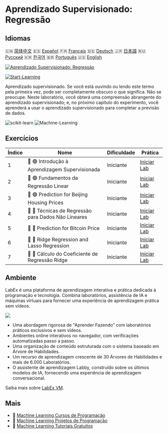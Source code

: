 # Aprendizado Supervisionado: Regressão

## Idiomas

🇨🇳 [简体中文](README_zh.md) 🇪🇸 [Español](README_es.md) 🇫🇷 [Français](README_fr.md) 🇩🇪 [Deutsch](README_de.md) 🇯🇵 [日本語](README_ja.md) 🇷🇺 [Русский](README_ru.md) 🇰🇷 [한국어](README_ko.md) 🇧🇷 [Português](README_pt.md) 🇺🇸 [English](README.md) 

[![Aprendizado Supervisionado: Regressão](https://cover-creator.labex.io/supervised-learning-regression.png?lang=pt)](https://labex.io/pt/courses/supervised-learning-regression)

[![Start-Learning](https://img.shields.io/badge/Start-Learning-whitesmoke?style=for-the-badge)](https://labex.io/pt/courses/supervised-learning-regression)

Aprendizado supervisionado. Se você está ouvindo ou lendo este termo pela primeira vez, pode ser completamente obscuro o que significa. Não se preocupe. Neste laboratório, você obterá uma compreensão abrangente do aprendizado supervisionado; e, no próximo capítulo do experimento, você aprenderá a usar o aprendizado supervisionado para completar a previsão de dados.

![scikit-learn](https://img.shields.io/badge/scikit-learn-whitesmoke?style=for-the-badge&logo=scikit-learn)
![Machine-Learning](https://img.shields.io/badge/Machine-Learning-whitesmoke?style=for-the-badge&logo=machine-learning)


## Exercícios

|   Índice | Nome                                                | Dificuldade   | Prática                                                                                                                 |
|----------|-----------------------------------------------------|---------------|-------------------------------------------------------------------------------------------------------------------------|
|        1 | 📖 🟢 Introdução à Aprendizagem Supervisionada      | Iniciante     | <a target='_blank' href='https://labex.io/pt/labs/ml-introduction-to-supervised-learning-20791'>Iniciar Lab</a>         |
|        2 | 📖 🟢 Fundamentos da Regressão Linear               | Iniciante     | <a target='_blank' href='https://labex.io/pt/labs/ml-linear-regression-fundamentals-20799'>Iniciar Lab</a>              |
|        3 | 📖 🟢 Prediction for Beijing Housing Prices         | Iniciante     | <a target='_blank' href='https://labex.io/pt/labs/ml-prediction-for-beijing-housing-prices-20805'>Iniciar Lab</a>       |
|        4 | 📖 🔵 Técnicas de Regressão para Dados Não Lineares | Iniciante     | <a target='_blank' href='https://labex.io/pt/labs/sklearn-nonlinear-data-regression-techniques-20804'>Iniciar Lab</a>   |
|        5 | 📖 🔵 Prediction for Bitcoin Price                  | Iniciante     | <a target='_blank' href='https://labex.io/pt/labs/sklearn-prediction-for-bitcoin-price-20806'>Iniciar Lab</a>           |
|        6 | 📖 🔵 Ridge Regression and Lasso Regression         | Iniciante     | <a target='_blank' href='https://labex.io/pt/labs/ml-ridge-regression-and-lasso-regression-20808'>Iniciar Lab</a>       |
|        7 | 📖 🔵 Cálculo do Coeficiente de Regressão Ridge     | Iniciante     | <a target='_blank' href='https://labex.io/pt/labs/ml-calculation-of-ridge-regression-coefficient-20753'>Iniciar Lab</a> |

## Ambiente

LabEx é uma plataforma de aprendizagem interativa e prática dedicada à programação e tecnologia. Combina laboratórios, assistência de IA e máquinas virtuais para fornecer uma experiência de aprendizagem prática sem vídeos.

![](https://tutorial-screenshot.getvm.io/images/vm-1725247253.png)

- Uma abordagem rigorosa de "Aprender Fazendo" com laboratórios práticos exclusivos e sem vídeos.
- Ambientes online interativos no navegador, com verificações automatizadas passo a passo.
- Uma organização de conteúdo estruturada com o sistema baseado em Árvore de Habilidades.
- Um recurso de aprendizagem crescente de 30 Árvores de Habilidades e mais de 6.000 Laboratórios.
- O assistente de aprendizagem Labby, construído sobre os últimos modelos de IA, fornecendo uma experiência de aprendizagem conversacional.

Saiba mais sobre [LabEx VM](https://support.labex.io/using-labex/virtual-machine).

## Mais

- 🔗 [Machine Learning Cursos de Programação](https://github.com/labex-labs/awesome-programming-courses)
- 🔗 [Machine Learning Projetos de Programação](https://github.com/labex-labs/awesome-programming-projects)
- 🔗 [Machine Learning Tutoriais Gratuitos](https://github.com/labex-labs/ml-free-tutorials)

